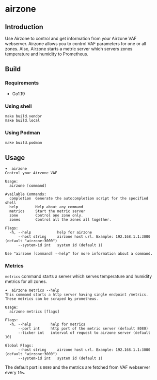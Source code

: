 # airzone

## Introduction
Use Airzone to control and get information from your Airzone VAF webserver. 
Airzone allows you to control VAF parameters for one or all zones. 
Also, Airzone starts a metric server which servers zones temperature and humidity to Prometheus.


## Build
### Requirements
- Go1.19

### Using shell
```shell
make build.vendor
make build.local
```

### Using Podman
```shell
make build.podman
```


## Usage
```shell
➜  airzone 
Control your Airzone VAF

Usage:
  airzone [command]

Available Commands:
  completion  Generate the autocompletion script for the specified shell
  help        Help about any command
  metrics     Start the metric server
  zone        Control one zone only.
  zones       Control all the zones all together.

Flags:
  -h, --help            help for airzone
      --host string     airzone host url. Example: 192.168.1.1:3000 (default "airzone:3000")
      --system-id int   system id (default 1)

Use "airzone [command] --help" for more information about a command.
```

### Metrics
`metrics` command starts a server which serves temperature and humidity metrics for all zones.
```shell
➜  airzone metrics --help
This command starts a http server having single endpoint /metrics.
These metrics can be scraped by prometheus.

Usage:
  airzone metrics [flags]

Flags:
  -h, --help         help for metrics
      --port int     http port of the metric server (default 8080)
      --ticker int   interval of request to airzone server (default 10)

Global Flags:
      --host string     airzone host url. Example: 192.168.1.1:3000 (default "airzone:3000")
      --system-id int   system id (default 1)
```
The default port is `8080` and the metrics are fetched from VAF webserver every `10s`. 
